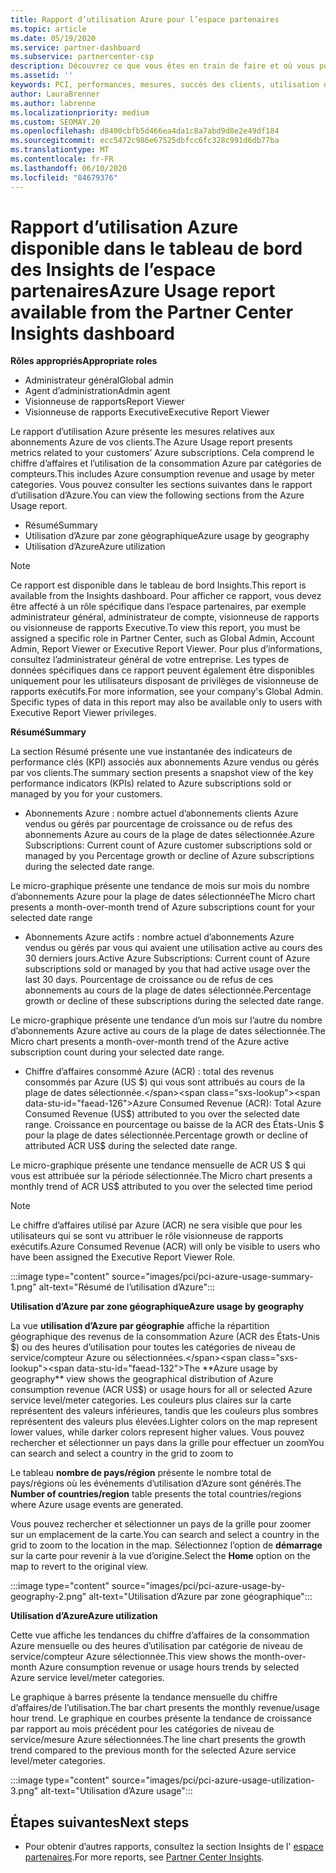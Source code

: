 ```yaml
---
title: Rapport d’utilisation Azure pour l’espace partenaires
ms.topic: article
ms.date: 05/19/2020
ms.service: partner-dashboard
ms.subservice: partnercenter-csp
description: Découvrez ce que vous êtes en train de faire et où vous pouvez améliorer l’utilisation des abonnements Azure que vous vendez ou gérez pour vos clients.
ms.assetid: ''
keywords: PCI, performances, mesures, succès des clients, utilisation d’Azure, abonnements, analytique, rapport
author: LauraBrenner
ms.author: labrenne
ms.localizationpriority: medium
ms.custom: SEOMAY.20
ms.openlocfilehash: d8400cbfb5d466ea4da1c8a7abd9d8e2e49df184
ms.sourcegitcommit: ecc5472c986e67525dbfcc6fc328c991d6db77ba
ms.translationtype: MT
ms.contentlocale: fr-FR
ms.lasthandoff: 06/10/2020
ms.locfileid: "84679376"
---
```

# <a name="azure-usage-report-available-from-the-partner-center-insights-dashboard"></a><span data-ttu-id="faead-104">Rapport d’utilisation Azure disponible dans le tableau de bord des Insights de l’espace partenaires</span><span class="sxs-lookup"><span data-stu-id="faead-104">Azure Usage report available from the Partner Center Insights dashboard</span></span>

<span data-ttu-id="faead-105">**Rôles appropriés**</span><span class="sxs-lookup"><span data-stu-id="faead-105">**Appropriate roles**</span></span>
- <span data-ttu-id="faead-106">Administrateur général</span><span class="sxs-lookup"><span data-stu-id="faead-106">Global admin</span></span>
- <span data-ttu-id="faead-107">Agent d’administration</span><span class="sxs-lookup"><span data-stu-id="faead-107">Admin agent</span></span>
- <span data-ttu-id="faead-108">Visionneuse de rapports</span><span class="sxs-lookup"><span data-stu-id="faead-108">Report Viewer</span></span>
- <span data-ttu-id="faead-109">Visionneuse de rapports Executive</span><span class="sxs-lookup"><span data-stu-id="faead-109">Executive Report Viewer</span></span>

<span data-ttu-id="faead-110">Le rapport d’utilisation Azure présente les mesures relatives aux abonnements Azure de vos clients.</span><span class="sxs-lookup"><span data-stu-id="faead-110">The Azure Usage report presents metrics related to your customers’ Azure subscriptions.</span></span> <span data-ttu-id="faead-111">Cela comprend le chiffre d’affaires et l’utilisation de la consommation Azure par catégories de compteurs.</span><span class="sxs-lookup"><span data-stu-id="faead-111">This includes Azure consumption revenue and usage by meter categories.</span></span> <span data-ttu-id="faead-112">Vous pouvez consulter les sections suivantes dans le rapport d’utilisation d’Azure.</span><span class="sxs-lookup"><span data-stu-id="faead-112">You can view the following sections from the Azure Usage report.</span></span>

- <span data-ttu-id="faead-113">Résumé</span><span class="sxs-lookup"><span data-stu-id="faead-113">Summary</span></span>
- <span data-ttu-id="faead-114">Utilisation d’Azure par zone géographique</span><span class="sxs-lookup"><span data-stu-id="faead-114">Azure usage by geography</span></span>
- <span data-ttu-id="faead-115">Utilisation d’Azure</span><span class="sxs-lookup"><span data-stu-id="faead-115">Azure utilization</span></span>

 > [!NOTE]
 > <span data-ttu-id="faead-116">Ce rapport est disponible dans le tableau de bord Insights.</span><span class="sxs-lookup"><span data-stu-id="faead-116">This report is available from the Insights dashboard.</span></span> <span data-ttu-id="faead-117">Pour afficher ce rapport, vous devez être affecté à un rôle spécifique dans l’espace partenaires, par exemple administrateur général, administrateur de compte, visionneuse de rapports ou visionneuse de rapports Executive.</span><span class="sxs-lookup"><span data-stu-id="faead-117">To view this report, you must be assigned a specific role in Partner Center, such as Global Admin, Account Admin, Report Viewer or Executive Report Viewer.</span></span> <span data-ttu-id="faead-118">Pour plus d’informations, consultez l’administrateur général de votre entreprise. Les types de données spécifiques dans ce rapport peuvent également être disponibles uniquement pour les utilisateurs disposant de privilèges de visionneuse de rapports exécutifs.</span><span class="sxs-lookup"><span data-stu-id="faead-118">For more information, see your company's Global Admin. Specific types of data in this report may also be available only to users with Executive Report Viewer privileges.</span></span>

<span data-ttu-id="faead-119">**Résumé**</span><span class="sxs-lookup"><span data-stu-id="faead-119">**Summary**</span></span>

<span data-ttu-id="faead-120">La section Résumé présente une vue instantanée des indicateurs de performance clés (KPI) associés aux abonnements Azure vendus ou gérés par vos clients.</span><span class="sxs-lookup"><span data-stu-id="faead-120">The summary section presents a snapshot view of the key performance indicators (KPIs) related to Azure subscriptions sold or managed by you for your customers.</span></span>  

- <span data-ttu-id="faead-121">Abonnements Azure : nombre actuel d’abonnements clients Azure vendus ou gérés par pourcentage de croissance ou de refus des abonnements Azure au cours de la plage de dates sélectionnée.</span><span class="sxs-lookup"><span data-stu-id="faead-121">Azure Subscriptions: Current count of Azure customer subscriptions sold or managed by you Percentage growth or decline of Azure subscriptions during the selected date range.</span></span>

<span data-ttu-id="faead-122">Le micro-graphique présente une tendance de mois sur mois du nombre d’abonnements Azure pour la plage de dates sélectionnée</span><span class="sxs-lookup"><span data-stu-id="faead-122">The Micro chart presents a month-over-month trend of Azure subscriptions count for your selected date range</span></span>
- <span data-ttu-id="faead-123">Abonnements Azure actifs : nombre actuel d’abonnements Azure vendus ou gérés par vous qui avaient une utilisation active au cours des 30 derniers jours.</span><span class="sxs-lookup"><span data-stu-id="faead-123">Active Azure Subscriptions: Current count of Azure subscriptions sold or managed by you that had active usage over the last 30 days.</span></span>
<span data-ttu-id="faead-124">Pourcentage de croissance ou de refus de ces abonnements au cours de la plage de dates sélectionnée.</span><span class="sxs-lookup"><span data-stu-id="faead-124">Percentage growth or decline of these subscriptions during the selected date range.</span></span>

<span data-ttu-id="faead-125">Le micro-graphique présente une tendance d’un mois sur l’autre du nombre d’abonnements Azure active au cours de la plage de dates sélectionnée.</span><span class="sxs-lookup"><span data-stu-id="faead-125">The Micro chart presents a month-over-month trend of the Azure active subscription count during your selected date range.</span></span>

- <span data-ttu-id="faead-126">Chiffre d’affaires consommé Azure (ACR) : total des revenus consommés par Azure (US $) qui vous sont attribués au cours de la plage de dates sélectionnée.</span><span class="sxs-lookup"><span data-stu-id="faead-126">Azure Consumed Revenue (ACR): Total Azure Consumed Revenue (US$) attributed to you over the selected date range.</span></span>
<span data-ttu-id="faead-127">Croissance en pourcentage ou baisse de la ACR des États-Unis $ pour la plage de dates sélectionnée.</span><span class="sxs-lookup"><span data-stu-id="faead-127">Percentage growth or decline of attributed ACR US$ during the selected date range.</span></span> 

<span data-ttu-id="faead-128">Le micro-graphique présente une tendance mensuelle de ACR US $ qui vous est attribuée sur la période sélectionnée.</span><span class="sxs-lookup"><span data-stu-id="faead-128">The Micro chart presents a monthly trend of ACR US$ attributed to you over the selected time period</span></span>


> [!NOTE]
 > <span data-ttu-id="faead-129">Le chiffre d’affaires utilisé par Azure (ACR) ne sera visible que pour les utilisateurs qui se sont vu attribuer le rôle visionneuse de rapports exécutifs.</span><span class="sxs-lookup"><span data-stu-id="faead-129">Azure Consumed Revenue (ACR) will only be visible to users who have been assigned the Executive Report Viewer Role.</span></span>

:::image type="content" source="images/pci/pci-azure-usage-summary-1.png" alt-text="Résumé de l’utilisation d’Azure":::

<span data-ttu-id="faead-131">**Utilisation d’Azure par zone géographique**</span><span class="sxs-lookup"><span data-stu-id="faead-131">**Azure usage by geography**</span></span>

<span data-ttu-id="faead-132">La vue **utilisation d’Azure par géographie** affiche la répartition géographique des revenus de la consommation Azure (ACR des États-Unis $) ou des heures d’utilisation pour toutes les catégories de niveau de service/compteur Azure ou sélectionnées.</span><span class="sxs-lookup"><span data-stu-id="faead-132">The **Azure usage by geography** view shows the geographical distribution of Azure consumption revenue (ACR US$) or usage hours for all or selected Azure service level/meter categories.</span></span> <span data-ttu-id="faead-133">Les couleurs plus claires sur la carte représentent des valeurs inférieures, tandis que les couleurs plus sombres représentent des valeurs plus élevées.</span><span class="sxs-lookup"><span data-stu-id="faead-133">Lighter colors on the map represent lower values, while darker colors represent higher values.</span></span> <span data-ttu-id="faead-134">Vous pouvez rechercher et sélectionner un pays dans la grille pour effectuer un zoom</span><span class="sxs-lookup"><span data-stu-id="faead-134">You can search and select a country in the grid to zoom to</span></span> 

<span data-ttu-id="faead-135">Le tableau **nombre de pays/région** présente le nombre total de pays/régions où les événements d’utilisation d’Azure sont générés.</span><span class="sxs-lookup"><span data-stu-id="faead-135">The **Number of countries/region** table presents the total countries/regions where Azure usage events are generated.</span></span>

<span data-ttu-id="faead-136">Vous pouvez rechercher et sélectionner un pays de la grille pour zoomer sur un emplacement de la carte.</span><span class="sxs-lookup"><span data-stu-id="faead-136">You can search and select a country in the grid to zoom to the location in the map.</span></span> <span data-ttu-id="faead-137">Sélectionnez l’option de **démarrage** sur la carte pour revenir à la vue d’origine.</span><span class="sxs-lookup"><span data-stu-id="faead-137">Select the **Home** option on the map to revert to the original view.</span></span>

:::image type="content" source="images/pci/pci-azure-usage-by-geography-2.png" alt-text="Utilisation d’Azure par zone géographique":::

<span data-ttu-id="faead-139">**Utilisation d’Azure**</span><span class="sxs-lookup"><span data-stu-id="faead-139">**Azure utilization**</span></span>

<span data-ttu-id="faead-140">Cette vue affiche les tendances du chiffre d’affaires de la consommation Azure mensuelle ou des heures d’utilisation par catégorie de niveau de service/compteur Azure sélectionnée.</span><span class="sxs-lookup"><span data-stu-id="faead-140">This view shows the month-over-month Azure consumption revenue or usage hours trends by selected Azure service level/meter categories.</span></span> 

<span data-ttu-id="faead-141">Le graphique à barres présente la tendance mensuelle du chiffre d’affaires/de l’utilisation.</span><span class="sxs-lookup"><span data-stu-id="faead-141">The bar chart presents the monthly revenue/usage hour trend.</span></span> <span data-ttu-id="faead-142">Le graphique en courbes présente la tendance de croissance par rapport au mois précédent pour les catégories de niveau de service/mesure Azure sélectionnées.</span><span class="sxs-lookup"><span data-stu-id="faead-142">The line chart presents the growth trend compared to the previous month for the selected Azure service level/meter categories.</span></span>

:::image type="content" source="images/pci/pci-azure-usage-utilization-3.png" alt-text="Utilisation d’Azure usage":::

## <a name="next-steps"></a><span data-ttu-id="faead-144">Étapes suivantes</span><span class="sxs-lookup"><span data-stu-id="faead-144">Next steps</span></span>

- <span data-ttu-id="faead-145">Pour obtenir d’autres rapports, consultez la section Insights de l' [espace partenaires](partner-center-insights.md).</span><span class="sxs-lookup"><span data-stu-id="faead-145">For more reports, see [Partner Center Insights](partner-center-insights.md).</span></span>
